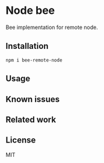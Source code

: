 # Node bee

Bee implementation for remote node.

## Installation

```
npm i bee-remote-node
```

## Usage

## Known issues

## Related work

## License

MIT
